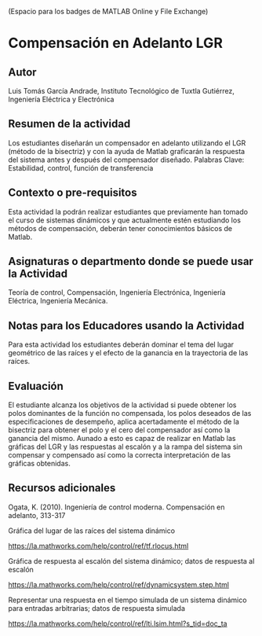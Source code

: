 (Espacio para los badges de MATLAB Online y File Exchange)

# Compensación en Adelanto LGR

## Autor
Luis Tomás García Andrade, Instituto Tecnológico de Tuxtla Gutiérrez, Ingeniería Eléctrica y Electrónica

## Resumen de la actividad
Los estudiantes diseñarán un compensador en adelanto utilizando el LGR (método de la bisectriz) y con la ayuda de Matlab
graficarán la respuesta del sistema antes y después del compensador diseñado.
Palabras Clave: Estabilidad, control, función de transferencia

## Contexto o pre-requisitos
Esta actividad la podrán realizar estudiantes que previamente han tomado el curso de sistemas dinámicos y que actualmente
estén estudiando los métodos de compensación, deberán tener conocimientos básicos de Matlab.

## Asignaturas o departmento donde se puede usar la Actividad
Teoría de control, Compensación, Ingeniería Electrónica, Ingeniería Eléctrica, Ingeniería Mecánica.

## Notas para los Educadores usando la Actividad
Para esta actividad los estudiantes deberán dominar el tema del lugar geométrico de las raíces y el efecto de la ganancia
en la trayectoria de las raíces.

## Evaluación
El estudiante alcanza los objetivos de la actividad si puede obtener los polos dominantes de la función no compensada,
los polos deseados de las especificaciones de desempeño, aplica acertadamente el método de la bisectriz para obtener
el polo y el cero del compensador así como la ganancia del mismo. Aunado a esto es capaz de realizar en Matlab las
gráficas del LGR y las respuestas al escalón y a la rampa del sistema sin compensar y compensado así como la correcta
interpretación de las gráficas obtenidas.

## Recursos adicionales
Ogata, K. (2010). Ingeniería de control moderna. Compensación en adelanto, 313-317

Gráfica del lugar de las raíces del sistema dinámico

https://la.mathworks.com/help/control/ref/tf.rlocus.html

Gráfica de respuesta al escalón del sistema dinámico; datos de respuesta al escalón

https://la.mathworks.com/help/control/ref/dynamicsystem.step.html

Representar una respuesta en el tiempo simulada de un sistema dinámico para entradas arbitrarias; datos de respuesta simulada

https://la.mathworks.com/help/control/ref/lti.lsim.html?s_tid=doc_ta